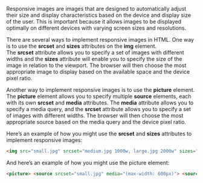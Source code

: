 Responsive images are images that are designed to automatically adjust their size and display characteristics based on the device and display size of the user. This is important because it allows images to be displayed optimally on different devices with varying screen sizes and resolutions.

There are several ways to implement responsive images in HTML. One way is to use the **srcset** and **sizes** attributes on the **img** element. The **srcset** attribute allows you to specify a set of images with different widths and the **sizes** attribute will enable you to specify the size of the image in relation to the viewport. The browser will then choose the most appropriate image to display based on the available space and the device pixel ratio.

Another way to implement responsive images is to use the **picture** element. The **picture** element allows you to specify multiple **source** elements, each with its own **srcset** and **media** attributes. The **media** attribute allows you to specify a media query, and the **srcset** attribute allows you to specify a set of images with different widths. The browser will then choose the most appropriate source based on the media query and the device pixel ratio.

Here’s an example of how you might use the **srcset** and **sizes** attributes to implement responsive images:

```html
<img src="small.jpg" srcset="medium.jpg 1000w, large.jpg 2000w" sizes="(max-width: 1000px) 100vw, 50vw" alt="A responsive image">
```

And here’s an example of how you might use the picture element:

```html
<picture> <source srcset="small.jpg" media="(max-width: 600px)"> <source srcset="medium.jpg" media="(max-width: 1000px)"> <source srcset="large.jpg"> <img src="medium.jpg" alt="A responsive image"> </picture>
```

